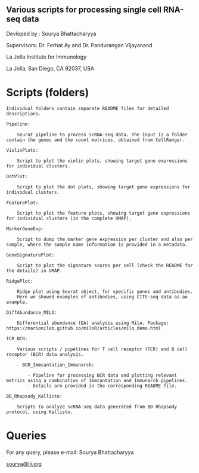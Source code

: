 
Various scripts for processing single cell RNA-seq data
-----------------------------------------------------

Devloped by : Sourya Bhattacharyya

Supervisors: Dr. Ferhat Ay and Dr. Pandurangan Vijayanand

La Jolla Institute for Immunology

La Jolla, San Diego, CA 92037, USA


Scripts (folders)
==================

	Individual folders contain separate README files for detailed descriptions.

	Pipeline:

		Seurat pipeline to process scRNA-seq data. The input is a folder contain the genes and the count matrices, obtained from CellRanger.

	ViolinPlots:

		Script to plot the violin plots, showing target gene expressions for individual clusters.

	DotPlot:

		Script to plot the dot plots, showing target gene expressions for individual clusters.

	FeaturePlot:

		Script to plot the feature plots, showing target gene expressions for individual clusters (in the complete UMAP).

	MarkerGeneExp:

		Script to dump the marker gene expression per cluster and also per sample, where the sample name information is provided in a metadata.

	GeneSignaturePlot:

		Script to plot the signature scores per cell (check the README for the details) in UMAP.

	RidgePlot:

		Ridge plot using Seurat object, for specific genes and antibodies.
		Here we showed examples of antibodies, using CITE-seq data as an example.

	DiffAbundance_MILO:

		Differential abundance (DA) analysis using Milo. Package: https://marionilab.github.io/miloR/articles/milo_demo.html

	TCR_BCR:

		Various scripts / pipelines for T cell receptor (TCR) and B cell receptor (BCR) data analysis.

		- BCR_Immcantation_Immunarch:

			- Pipeline for processing BCR data and plotting relevant metrics using a combination of Immcantation and Immunarch pipelines. 
			- Details are provided in the corresponding README file.

	BD_Rhapsody_Kallisto:

		Scripts to analyze scRNA-seq data generated from BD Rhapsody protocol, using Kallisto.



Queries
=======

For any query, please e-mail:
Sourya Bhattacharyya

sourya@lji.org
